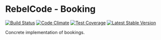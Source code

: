 # RebelCode - Booking

[![Build Status](https://travis-ci.org/rebelcode/booking.svg?branch=master)](https://travis-ci.org/rebelcode/booking)
[![Code Climate](https://codeclimate.com/github/RebelCode/booking/badges/gpa.svg)](https://codeclimate.com/github/RebelCode/booking)
[![Test Coverage](https://codeclimate.com/github/RebelCode/booking/badges/coverage.svg)](https://codeclimate.com/github/RebelCode/booking/coverage)
[![Latest Stable Version](https://poser.pugx.org/RebelCode/booking/version)](https://packagist.org/packages/RebelCode/booking)

Concrete implementation of bookings.
